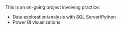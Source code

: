 This is an on-going project involving practice: 
- Data exploration/analysis with SQL Server/Python
- Power BI visualizations
